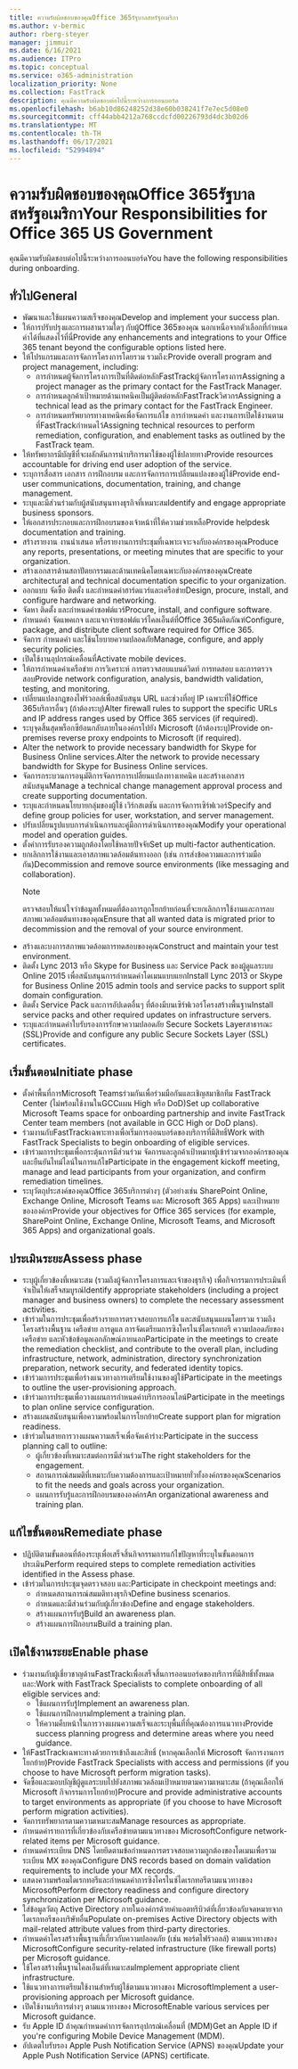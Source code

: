 ```yaml
---
title: ความรับผิดชอบของคุณOffice 365รัฐบาลสหรัฐอเมริกา
ms.author: v-bermic
author: rberg-steyer
manager: jimmuir
ms.date: 6/16/2021
ms.audience: ITPro
ms.topic: conceptual
ms.service: o365-administration
localization_priority: None
ms.collection: FastTrack
description: คุณมีความรับผิดชอบต่อไปนี้ระหว่างการออนบอร์ด
ms.openlocfilehash: b6ab10d86248252d38e60b038241f7e7ec5d08e0
ms.sourcegitcommit: cff44abb4212a768ccdcfd00226793d4dc3b02d6
ms.translationtype: MT
ms.contentlocale: th-TH
ms.lasthandoff: 06/17/2021
ms.locfileid: "52994894"
---
```

# <a name="your-responsibilities-for-office-365-us-government"></a><span data-ttu-id="26511-103">ความรับผิดชอบของคุณOffice 365รัฐบาลสหรัฐอเมริกา</span><span class="sxs-lookup"><span data-stu-id="26511-103">Your Responsibilities for Office 365 US Government</span></span>

<span data-ttu-id="26511-104">คุณมีความรับผิดชอบต่อไปนี้ระหว่างการออนบอร์ด</span><span class="sxs-lookup"><span data-stu-id="26511-104">You have the following responsibilities during onboarding.</span></span>
  
## <a name="general"></a><span data-ttu-id="26511-105">ทั่วไป</span><span class="sxs-lookup"><span data-stu-id="26511-105">General</span></span>

- <span data-ttu-id="26511-106">พัฒนาและใช้แผนความสเร็จของคุณ</span><span class="sxs-lookup"><span data-stu-id="26511-106">Develop and implement your success plan.</span></span>   
- <span data-ttu-id="26511-107">ให้การปรับปรุงและการผสานรวมใดๆ กับผู้Office 365ของคุณ นอกเหนือจากตัวเลือกที่กําหนดค่าได้ที่แสดงไว้ที่นี่</span><span class="sxs-lookup"><span data-stu-id="26511-107">Provide any enhancements and integrations to your Office 365 tenant beyond the configurable options listed here.</span></span>    
- <span data-ttu-id="26511-108">ให้โปรแกรมและการจัดการโครงการโดยรวม รวมถึง:</span><span class="sxs-lookup"><span data-stu-id="26511-108">Provide overall program and project management, including:</span></span>     
  - <span data-ttu-id="26511-109">การกําหนดผู้จัดการโครงการเป็นที่ติดต่อหลักFastTrackผู้จัดการโครงการ</span><span class="sxs-lookup"><span data-stu-id="26511-109">Assigning a project manager as the primary contact for the FastTrack Manager.</span></span>   
  - <span data-ttu-id="26511-110">การกําหนดลูกค้าเป้าหมายด้านเทคนิคเป็นผู้ติดต่อหลักFastTrackวิศวกร</span><span class="sxs-lookup"><span data-stu-id="26511-110">Assigning a technical lead as the primary contact for the FastTrack Engineer.</span></span>  
  - <span data-ttu-id="26511-111">การกําหนดทรัพยากรทางเทคนิคเพื่อจัดการแก้ไข การกําหนดค่า และงานการเปิดใช้งานตามที่FastTrackกําหนดไว้</span><span class="sxs-lookup"><span data-stu-id="26511-111">Assigning technical resources to perform remediation, configuration, and enablement tasks as outlined by the FastTrack team.</span></span>   
- <span data-ttu-id="26511-112">ให้ทรัพยากรมีบัญชีที่จะผลักดันการนําบริการมาใช้ของผู้ใช้ปลายทาง</span><span class="sxs-lookup"><span data-stu-id="26511-112">Provide resources accountable for driving end user adoption of the service.</span></span>    
- <span data-ttu-id="26511-113">ระบุการสื่อสาร เอกสาร การฝึกอบรม และการจัดการการเปลี่ยนแปลงของผู้ใช้</span><span class="sxs-lookup"><span data-stu-id="26511-113">Provide end-user communications, documentation, training, and change management.</span></span>    
- <span data-ttu-id="26511-114">ระบุและมีส่วนร่วมกับผู้สนับสนุนทางธุรกิจที่เหมาะสม</span><span class="sxs-lookup"><span data-stu-id="26511-114">Identify and engage appropriate business sponsors.</span></span>     
- <span data-ttu-id="26511-115">ให้เอกสารประกอบและการฝึกอบรมของเจ้าหน้าที่ให้ความช่วยเหลือ</span><span class="sxs-lookup"><span data-stu-id="26511-115">Provide helpdesk documentation and training.</span></span>     
- <span data-ttu-id="26511-116">สร้างรายงาน งานนําเสนอ หรือรายงานการประชุมที่เฉพาะเจาะจงกับองค์กรของคุณ</span><span class="sxs-lookup"><span data-stu-id="26511-116">Produce any reports, presentations, or meeting minutes that are specific to your organization.</span></span>     
- <span data-ttu-id="26511-117">สร้างเอกสารด้านสถาปัตยกรรมและด้านเทคนิคโดยเฉพาะกับองค์กรของคุณ</span><span class="sxs-lookup"><span data-stu-id="26511-117">Create architectural and technical documentation specific to your organization.</span></span>     
- <span data-ttu-id="26511-118">ออกแบบ จัดซื้อ ติดตั้ง และกําหนดค่าฮาร์ดแวร์และเครือข่าย</span><span class="sxs-lookup"><span data-stu-id="26511-118">Design, procure, install, and configure hardware and networking.</span></span>    
- <span data-ttu-id="26511-119">จัดหา ติดตั้ง และกําหนดค่าซอฟต์แวร์</span><span class="sxs-lookup"><span data-stu-id="26511-119">Procure, install, and configure software.</span></span>     
- <span data-ttu-id="26511-120">กําหนดค่า จัดแพคเกจ และแจกจ่ายซอฟต์แวร์ไคลเอ็นต์ที่Office 365ผลิตภัณฑ์</span><span class="sxs-lookup"><span data-stu-id="26511-120">Configure, package, and distribute client software required for Office 365.</span></span>    
- <span data-ttu-id="26511-121">จัดการ กําหนดค่า และใช้นโยบายความปลอดภัย</span><span class="sxs-lookup"><span data-stu-id="26511-121">Manage, configure, and apply security policies.</span></span>    
- <span data-ttu-id="26511-122">เปิดใช้งานอุปกรณ์เคลื่อนที่</span><span class="sxs-lookup"><span data-stu-id="26511-122">Activate mobile devices.</span></span>    
- <span data-ttu-id="26511-123">ให้การกําหนดค่าเครือข่าย การวิเคราะห์ การตรวจสอบแบนด์วิดท์ การทดสอบ และการตรวจสอบ</span><span class="sxs-lookup"><span data-stu-id="26511-123">Provide network configuration, analysis, bandwidth validation, testing, and monitoring.</span></span> 
- <span data-ttu-id="26511-124">เปลี่ยนแปลงกฎของไฟร์วอลล์เพื่อสนับสนุน URL และช่วงที่อยู่ IP เฉพาะที่ใช้Office 365บริการอื่นๆ (ถ้าต้องระบุ)</span><span class="sxs-lookup"><span data-stu-id="26511-124">Alter firewall rules to support the specific URLs and IP address ranges used by Office 365 services (if required).</span></span>
- <span data-ttu-id="26511-125">ระบุจุดสิ้นสุดพร็อกซีย้อนกลับภายในองค์กรไปยัง Microsoft (ถ้าต้องระบุ)</span><span class="sxs-lookup"><span data-stu-id="26511-125">Provide on-premises reverse proxy endpoints to Microsoft (if required).</span></span>     
- <span data-ttu-id="26511-126">Alter the network to provide necessary bandwidth for Skype for Business Online services.</span><span class="sxs-lookup"><span data-stu-id="26511-126">Alter the network to provide necessary bandwidth for Skype for Business Online services.</span></span>   
- <span data-ttu-id="26511-127">จัดการกระบวนการอนุมัติการจัดการการเปลี่ยนแปลงทางเทคนิค และสร้างเอกสารสนับสนุน</span><span class="sxs-lookup"><span data-stu-id="26511-127">Manage a technical change management approval process and create supporting documentation.</span></span>    
- <span data-ttu-id="26511-128">ระบุและกําหนดนโยบายกลุ่มของผู้ใช้ เวิร์กสเตชัน และการจัดการเซิร์ฟเวอร์</span><span class="sxs-lookup"><span data-stu-id="26511-128">Specify and define group policies for user, workstation, and server management.</span></span>    
- <span data-ttu-id="26511-129">ปรับเปลี่ยนรูปแบบการดําเนินการและคู่มือการดําเนินการของคุณ</span><span class="sxs-lookup"><span data-stu-id="26511-129">Modify your operational model and operation guides.</span></span>   
- <span data-ttu-id="26511-130">ตั้งค่าการรับรองความถูกต้องโดยใช้หลายปัจจัย</span><span class="sxs-lookup"><span data-stu-id="26511-130">Set up multi-factor authentication.</span></span>   
- <span data-ttu-id="26511-131">ยกเลิกการใช้งานและเอาสภาพแวดล้อมต้นทางออก (เช่น การส่งข้อความและการร่วมมือกัน)</span><span class="sxs-lookup"><span data-stu-id="26511-131">Decommission and remove source environments (like messaging and collaboration).</span></span> 
    > [!NOTE]
    > <span data-ttu-id="26511-132">ตรวจสอบให้แน่ใจว่าข้อมูลทั้งหมดที่ต้องการถูกโยกย้ายก่อนที่จะยกเลิกการใช้งานและการลบสภาพแวดล้อมต้นทางของคุณ</span><span class="sxs-lookup"><span data-stu-id="26511-132">Ensure that all wanted data is migrated prior to decommission and the removal of your source environment.</span></span>   
- <span data-ttu-id="26511-133">สร้างและบงการสภาพแวดล้อมการทดสอบของคุณ</span><span class="sxs-lookup"><span data-stu-id="26511-133">Construct and maintain your test environment.</span></span>  
- <span data-ttu-id="26511-134">ติดตั้ง Lync 2013 หรือ Skype for Business และ Service Pack ของผู้ดูแลระบบ Online 2015 เพื่อสนับสนุนการกําหนดค่าโดเมนแบบแยก</span><span class="sxs-lookup"><span data-stu-id="26511-134">Install Lync 2013 or Skype for Business Online 2015 admin tools and service packs to support split domain configuration.</span></span>    
- <span data-ttu-id="26511-135">ติดตั้ง Service Pack และการอัปเดตอื่นๆ ที่ต้องมีบนเซิร์ฟเวอร์โครงสร้างพื้นฐาน</span><span class="sxs-lookup"><span data-stu-id="26511-135">Install service packs and other required updates on infrastructure servers.</span></span>     
- <span data-ttu-id="26511-136">ระบุและกําหนดค่าใบรับรองการรักษาความปลอดภัย Secure Sockets Layerสาธารณะ (SSL)</span><span class="sxs-lookup"><span data-stu-id="26511-136">Provide and configure any public Secure Sockets Layer (SSL) certificates.</span></span> 
    
## <a name="initiate-phase"></a><span data-ttu-id="26511-137">เริ่มขั้นตอน</span><span class="sxs-lookup"><span data-stu-id="26511-137">Initiate phase</span></span>

- <span data-ttu-id="26511-138">ตั้งค่าพื้นที่การMicrosoft Teamsร่วมกันเพื่อร่วมมือกันและเชิญสมาชิกทีม FastTrack Center (ไม่พร้อมใช้งานในGCCแผน High หรือ DoD)</span><span class="sxs-lookup"><span data-stu-id="26511-138">Set up collaborative Microsoft Teams space for onboarding partnership and invite FastTrack Center team members (not available in GCC High or DoD plans).</span></span>   
- <span data-ttu-id="26511-139">ร่วมงานกับFastTrackเฉพาะทางเพื่อเริ่มการออนบอร์ดของบริการที่มีสิทธิ์</span><span class="sxs-lookup"><span data-stu-id="26511-139">Work with FastTrack Specialists to begin onboarding of eligible services.</span></span>    
- <span data-ttu-id="26511-140">เข้าร่วมการประชุมเพื่อกระตุ้นการมีส่วนร่วม จัดการและลูกค้าเป้าหมายผู้เข้าร่วมจากองค์กรของคุณ และยืนยันไทม์ไลน์ในการแก้ไข</span><span class="sxs-lookup"><span data-stu-id="26511-140">Participate in the engagement kickoff meeting, manage and lead participants from your organization, and confirm remediation timelines.</span></span>    
- <span data-ttu-id="26511-141">ระบุวัตถุประสงค์ของคุณOffice 365บริการต่างๆ (ตัวอย่างเช่น SharePoint Online, Exchange Online, Microsoft Teams และ Microsoft 365 Apps) และเป้าหมายขององค์กร</span><span class="sxs-lookup"><span data-stu-id="26511-141">Provide your objectives for Office 365 services (for example, SharePoint Online, Exchange Online, Microsoft Teams, and Microsoft 365 Apps) and organizational goals.</span></span>
    
## <a name="assess-phase"></a><span data-ttu-id="26511-142">ประเมินระยะ</span><span class="sxs-lookup"><span data-stu-id="26511-142">Assess phase</span></span>

- <span data-ttu-id="26511-143">ระบุผู้เกี่ยวข้องที่เหมาะสม (รวมถึงผู้จัดการโครงการและเจ้าของธุรกิจ) เพื่อกิจกรรมการประเมินที่จําเป็นให้เสร็จสมบูรณ์</span><span class="sxs-lookup"><span data-stu-id="26511-143">Identify appropriate stakeholders (including a project manager and business owners) to complete the necessary assessment activities.</span></span>    
- <span data-ttu-id="26511-144">เข้าร่วมในการประชุมเพื่อสร้างรายการตรวจสอบการแก้ไข และสนับสนุนแผนโดยรวม รวมถึงโครงสร้างพื้นฐาน เครือข่าย การดูแล การจัดเตรียมการซิงโครไนซ์ไดเรกทอรี ความปลอดภัยของเครือข่าย และหัวข้อข้อมูลเอกลักษณ์ภายนอก</span><span class="sxs-lookup"><span data-stu-id="26511-144">Participate in the meetings to create the remediation checklist, and contribute to the overall plan, including infrastructure, network, administration, directory synchronization preparation, network security, and federated identity topics.</span></span> 
- <span data-ttu-id="26511-145">เข้าร่วมการประชุมเพื่อร่างแนวทางการเตรียมใช้งานของผู้ใช้</span><span class="sxs-lookup"><span data-stu-id="26511-145">Participate in the meetings to outline the user-provisioning approach.</span></span>     
- <span data-ttu-id="26511-146">เข้าร่วมการประชุมเพื่อวางแผนการกําหนดค่าบริการออนไลน์</span><span class="sxs-lookup"><span data-stu-id="26511-146">Participate in the meetings to plan online service configuration.</span></span>    
- <span data-ttu-id="26511-147">สร้างแผนสนับสนุนเพื่อความพร้อมในการโยกย้าย</span><span class="sxs-lookup"><span data-stu-id="26511-147">Create support plan for migration readiness.</span></span>    
- <span data-ttu-id="26511-148">เข้าร่วมในสายการวางแผนความสเร็จเพื่อจัดเค้าร่าง:</span><span class="sxs-lookup"><span data-stu-id="26511-148">Participate in the success planning call to outline:</span></span>   
  - <span data-ttu-id="26511-149">ผู้เกี่ยวข้องที่เหมาะสมต่อการมีส่วนร่วม</span><span class="sxs-lookup"><span data-stu-id="26511-149">The right stakeholders for the engagement.</span></span>   
  - <span data-ttu-id="26511-150">สถานการณ์สมมติที่เหมาะกับความต้องการและเป้าหมายทั่วทั้งองค์กรของคุณ</span><span class="sxs-lookup"><span data-stu-id="26511-150">Scenarios to fit the needs and goals across your organization.</span></span>   
  - <span data-ttu-id="26511-151">แผนการรับรู้และการฝึกอบรมขององค์กร</span><span class="sxs-lookup"><span data-stu-id="26511-151">An organizational awareness and training plan.</span></span>
    
## <a name="remediate-phase"></a><span data-ttu-id="26511-152">แก้ไขขั้นตอน</span><span class="sxs-lookup"><span data-stu-id="26511-152">Remediate phase</span></span>

- <span data-ttu-id="26511-153">ปฏิบัติตามขั้นตอนที่ต้องระบุเพื่อเสร็จสิ้นกิจกรรมการแก้ไขปัญหาที่ระบุในขั้นตอนการประเมิน</span><span class="sxs-lookup"><span data-stu-id="26511-153">Perform required steps to complete remediation activities identified in the Assess phase.</span></span>  
- <span data-ttu-id="26511-154">เข้าร่วมในการประชุมจุดตรวจสอบ และ:</span><span class="sxs-lookup"><span data-stu-id="26511-154">Participate in checkpoint meetings and:</span></span>   
  - <span data-ttu-id="26511-155">กําหนดสถานการณ์สมมติทางธุรกิจ</span><span class="sxs-lookup"><span data-stu-id="26511-155">Define business scenarios.</span></span>  
  - <span data-ttu-id="26511-156">กําหนดและมีส่วนร่วมกับผู้เกี่ยวข้อง</span><span class="sxs-lookup"><span data-stu-id="26511-156">Define and engage stakeholders.</span></span>  
  - <span data-ttu-id="26511-157">สร้างแผนการรับรู้</span><span class="sxs-lookup"><span data-stu-id="26511-157">Build an awareness plan.</span></span> 
  - <span data-ttu-id="26511-158">สร้างแผนการฝึกอบรม</span><span class="sxs-lookup"><span data-stu-id="26511-158">Build a training plan.</span></span>
    
## <a name="enable-phase"></a><span data-ttu-id="26511-159">เปิดใช้งานระยะ</span><span class="sxs-lookup"><span data-stu-id="26511-159">Enable phase</span></span>

- <span data-ttu-id="26511-160">ร่วมงานกับผู้เชี่ยวชาญด้านFastTrackเพื่อเสร็จสิ้นการออนบอร์ดของบริการที่มีสิทธิ์ทั้งหมดและ:</span><span class="sxs-lookup"><span data-stu-id="26511-160">Work with FastTrack Specialists to complete onboarding of all eligible services and:</span></span>  
  - <span data-ttu-id="26511-161">ใช้แผนการรับรู้</span><span class="sxs-lookup"><span data-stu-id="26511-161">Implement an awareness plan.</span></span>   
  - <span data-ttu-id="26511-162">ใช้แผนการฝึกอบรม</span><span class="sxs-lookup"><span data-stu-id="26511-162">Implement a training plan.</span></span>   
  - <span data-ttu-id="26511-163">ให้ความคืบหน้าในการวางแผนความสเร็จและระบุพื้นที่ที่คุณต้องการแนวทาง</span><span class="sxs-lookup"><span data-stu-id="26511-163">Provide success planning progress and determine areas where you need guidance.</span></span>  
- <span data-ttu-id="26511-164">ให้FastTrackเฉพาะทางด้วยการเข้าถึงและสิทธิ์ (หากคุณเลือกให้ Microsoft จัดการงานการโยกย้าย)</span><span class="sxs-lookup"><span data-stu-id="26511-164">Provide FastTrack Specialists with access and permissions (if you choose to have Microsoft perform migration tasks).</span></span>   
- <span data-ttu-id="26511-165">จัดซื้อและมอบบัญชีผู้ดูแลระบบไปยังสภาพแวดล้อมเป้าหมายตามความเหมาะสม (ถ้าคุณเลือกให้ Microsoft กิจกรรมการโยกย้าย)</span><span class="sxs-lookup"><span data-stu-id="26511-165">Procure and provide administrative accounts to target environments as appropriate (if you choose to have Microsoft perform migration activities).</span></span>    
- <span data-ttu-id="26511-166">จัดการทรัพยากรตามความเหมาะสม</span><span class="sxs-lookup"><span data-stu-id="26511-166">Manage resources as appropriate.</span></span>     
- <span data-ttu-id="26511-167">กําหนดค่ารายการที่เกี่ยวข้องกับเครือข่ายตามแนวทางของ Microsoft</span><span class="sxs-lookup"><span data-stu-id="26511-167">Configure network-related items per Microsoft guidance.</span></span>    
- <span data-ttu-id="26511-168">กําหนดค่าระเบียน DNS โดยยึดตามข้อกําหนดการตรวจสอบความถูกต้องของโดเมนเพื่อรวมระเบียน MX ของคุณ</span><span class="sxs-lookup"><span data-stu-id="26511-168">Configure DNS records based on domain validation requirements to include your MX records.</span></span>    
- <span data-ttu-id="26511-169">แสดงความพร้อมไดเรกทอรีและกําหนดค่าการซิงโครไนซ์ไดเรกทอรีตามแนวทางของ Microsoft</span><span class="sxs-lookup"><span data-stu-id="26511-169">Perform directory readiness and configure directory synchronization per Microsoft guidance.</span></span>   
- <span data-ttu-id="26511-170">ใส่ข้อมูลวัตถุ Active Directory ภายในองค์กรด้วยค่าแอตทริบิวต์ที่เกี่ยวข้องกับจดหมายจากไดเรกทอรีของบริษัทอื่น</span><span class="sxs-lookup"><span data-stu-id="26511-170">Populate on-premises Active Directory objects with mail-related attribute values from third-party directories.</span></span>    
- <span data-ttu-id="26511-171">กําหนดค่าโครงสร้างพื้นฐานที่เกี่ยวกับความปลอดภัย (เช่น พอร์ตไฟร์วอลล์) ตามแนวทางของ Microsoft</span><span class="sxs-lookup"><span data-stu-id="26511-171">Configure security-related infrastructure (like firewall ports) per Microsoft guidance.</span></span>    
- <span data-ttu-id="26511-172">ใช้โครงสร้างพื้นฐานไคลเอ็นต์ที่เหมาะสม</span><span class="sxs-lookup"><span data-stu-id="26511-172">Implement appropriate client infrastructure.</span></span>   
- <span data-ttu-id="26511-173">ใช้แนวทางการเตรียมใช้งานสําหรับผู้ใช้ตามแนวทางของ Microsoft</span><span class="sxs-lookup"><span data-stu-id="26511-173">Implement a user-provisioning approach per Microsoft guidance.</span></span>    
- <span data-ttu-id="26511-174">เปิดใช้งานบริการต่างๆ ตามแนวทางของ Microsoft</span><span class="sxs-lookup"><span data-stu-id="26511-174">Enable various services per Microsoft guidance.</span></span>    
- <span data-ttu-id="26511-175">รับ Apple ID ถ้าคุณกําหนดค่าการจัดการอุปกรณ์เคลื่อนที่ (MDM)</span><span class="sxs-lookup"><span data-stu-id="26511-175">Get an Apple ID if you're configuring Mobile Device Management (MDM).</span></span>   
- <span data-ttu-id="26511-176">อัปเดตใบรับรอง Apple Push Notification Service (APNS) ของคุณ</span><span class="sxs-lookup"><span data-stu-id="26511-176">Update your Apple Push Notification Service (APNS) certificate.</span></span>
  